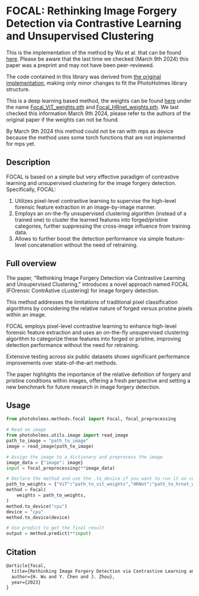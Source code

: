 # FOCAL: Rethinking Image Forgery Detection via Contrastive Learning and Unsupervised Clustering

This is the implementation of the method by Wu et al. that can be found [here](https://arxiv.org/pdf/2308.09307.pdf). Please be aware that the last time we checked (March 9th 2024) this paper was a preprint and may not have been peer-reviewed. 

The code contained in this library was derived from [the original implementation](https://github.com/HighwayWu/FOCAL/tree/main), making only minor changes to fit the PhotoHolmes library structure. 

This is a deep learning based method, the weights can be found [here](https://drive.google.com/drive/folders/12ayIO9PU4wvqWqniT3KtH8tCvrZ-M-zd?usp=share_link) under the name [Focal_ViT_weights.pth](https://drive.google.com/file/d/1GQMU8FHwi2K3XkkHhe71bt-RQvuA2VQ4/view?usp=share_link) and [Focal_HRnet_weights.pth](https://drive.google.com/file/d/1O_iyg5Tg_iZ5u_yGcU_MhKVH-c6MIpdR/view?usp=share_link). We last checked this information March 9th 2024, please refer to the authors of the original paper if the weights can not be found.

By March 9th 2024 this method could not be ran with mps as device because the method uses some torch functions that are not implemented for mps yet. 


## Description

FOCAL is based on a simple but very effective paradigm of contrastive learning and unsupervised clustering for the image forgery detection.
Specifically, FOCAL:
1) Utilizes pixel-level contrastive learning to supervise the high-level forensic feature extraction in an image-by-image manner.
2) Employs an on-the-fly unsupervised clustering algorithm (instead of a trained one) to cluster the learned features into forged/pristine categories, further suppressing the cross-image influence from training data.
3) Allows to further boost the detection performance via simple feature-level concatenation without the need of retraining.

## Full overview

The paper, "Rethinking Image Forgery Detection via Contrastive Learning and Unsupervised Clustering," introduces a novel approach named FOCAL (FOrensic ContrAstive cLustering) for image forgery detection.

This method addresses the limitations of traditional pixel classification algorithms by considering the relative nature of forged versus pristine pixels within an image.

FOCAL employs pixel-level contrastive learning to enhance high-level forensic feature extraction and uses an on-the-fly unsupervised clustering algorithm to categorize these features into forged or pristine, improving detection performance without the need for retraining.

Extensive testing across six public datasets shows significant performance improvements over state-of-the-art methods.

The paper highlights the importance of the relative definition of forgery and pristine conditions within images, offering a fresh perspective and setting a new benchmark for future research in image forgery detection.
## Usage

```python
from photoholmes.methods.focal import Focal, focal_preprocessing

# Read an image
from photoholmes.utils.image import read_image
path_to_image = "path_to_image"
image = read_image(path_to_image)

# Assign the image to a dictionary and preprocess the image
image_data = {"image": image}
input = focal_preprocessing(**image_data)

# Declare the method and use the .to_device if you want to run it on cuda instead of cpu
path_to_weights = {"ViT":"path_to_vit_weights","HRNet":"path_to_hrnet_weights"}
method = Focal(
    weights = path_to_weights,
)
method.to_device("cpu")
device = "cpu"
method.to_device(device)

# Use predict to get the final result
output = method.predict(**input)
```


## Citation

```tex
@article{focal,
  title={Rethinking Image Forgery Detection via Contrastive Learning and Unsupervised Clustering},
  author={H. Wu and Y. Chen and J. Zhou},
  year={2023}
}
```
